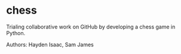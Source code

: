 # chess
Trialing collaborative work on GitHub by developing a chess game in Python. 

Authors:
Hayden Isaac, Sam James
